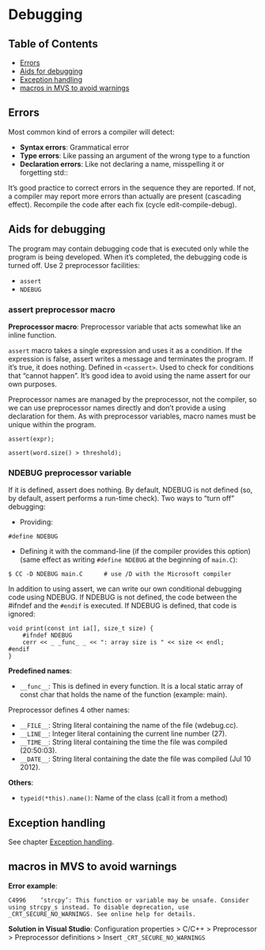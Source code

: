# Debugging

## Table of Contents
+ [Errors](#errors)
+ [Aids for debugging](#aids-for-debugging)
+ [Exception handling](#exception-handling)
+ [macros in MVS to avoid warnings](#macros-in-mvs-to-avoid-warnings)


## Errors

Most common kind of errors a compiler will detect:

- **Syntax errors**: Grammatical error
- **Type errors**: Like passing an argument of the wrong type to a function
- **Declaration errors**: Like not declaring a name, misspelling it or forgetting std::

It’s good practice to correct errors in the sequence they are reported. If not, a compiler may report more errors than actually are present (cascading effect). Recompile the code after each fix (cycle edit-compile-debug).


## Aids for debugging

The program may contain debugging code that is executed only while the program is being developed. When it’s completed, the debugging code is turned off. Use 2 preprocessor facilities:

- `assert`
- `NDEBUG`

### assert preprocessor macro

**Preprocessor macro**: Preprocessor variable that acts somewhat like an inline function.

`assert` macro takes a single expression and uses it as a condition. If the expression is false, assert writes a message and terminates the program. If it’s true, it does nothing. Defined in `<cassert>`. Used to check for conditions that “cannot happen”. It’s good idea to avoid using the name assert for our own purposes.

Preprocessor names are managed by the preprocessor, not the compiler, so we can use preprocessor names directly and don’t provide a using declaration for them. As with preprocessor variables, macro names must be unique within the program.

```
assert(expr);
```

```
assert(word.size() > threshold);
```

### NDEBUG preprocessor variable

If it is defined, assert does nothing. By default, NDEBUG is not defined (so, by default, assert performs a run-time check). Two ways to “turn off” debugging:

- Providing:

```
#define NDEBUG
```

- Defining it with the command-line (if the compiler provides this option) (same effect as writing `#define NDEBUG` at the beginning of `main.C`):

```
$ CC -D NDEBUG main.C      # use /D with the Microsoft compiler
```

In addition to using assert, we can write our own conditional debugging code using NDEBUG. If NDEBUG is not defined, the code between the #ifndef and the `#endif` is executed. If NDEBUG is defined, that code is ignored:

```
void print(const int ia[], size_t size) {
    #ifndef NDEBUG
    cerr << _ _func_ _ << ": array size is " << size << endl;
#endif
}
```

**Predefined names**:

- `__func__`: This is defined in every function. It is a local static array of const char that holds the name of the function (example: main).

Preprocessor defines 4 other names:

- `__FILE__`: String literal containing the name of the file (wdebug.cc).
- `__LINE__`: Integer literal containing the current line number (27).
- `__TIME__`: String literal containing the time the file was compiled (20:50:03).
- `__DATE__`: String literal containing the date the file was compiled (Jul 10 2012).

**Others**:

- `typeid(*this).name()`: Name of the class (call it from a method)


## Exception handling

See chapter [Exception handling](https://github.com/AnselmoGPP/know_base/blob/master/topics/cpp/exception_handling.md).


## macros in MVS to avoid warnings

**Error example**:

```
C4996    ‘strcpy’: This function or variable may be unsafe. Consider using strcpy_s instead. To disable deprecation, use _CRT_SECURE_NO_WARNINGS. See online help for details.
```

**Solution in Visual Studio**: Configuration properties > C/C++ > Preprocessor > Preprocessor definitions > Insert `_CRT_SECURE_NO_WARNINGS`
